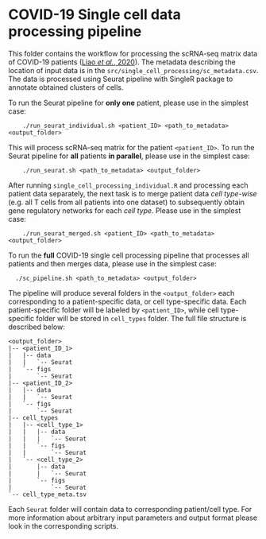 # COVID-19 Single cell data processing pipeline

This folder contains the workflow for processing the scRNA-seq matrix data of COVID-19 patients ([Liao *et al.*, 2020](https://www.nature.com/articles/s41591-020-0901-9)). The metadata describing the location of input data is in the `src/single_cell_processing/sc_metadata.csv`. The data is processed using Seurat pipeline with SingleR package to annotate obtained clusters of cells.

To run the Seurat pipeline for **only one** patient, please use in the simplest case:

```
    ./run_seurat_individual.sh <patient_ID> <path_to_metadata> <output_folder>
```

This will process scRNA-seq matrix for the patient `<patient_ID>`. To run the Seurat pipeline for **all** patients **in parallel**, please use in the simplest case:

```
    ./run_seurat.sh <path_to_metadata> <output_folder>
```

After running `single_cell_processing_individual.R` and processing each patient data separately, the next task is to merge patient data *cell type-wise* (e.g. all T cells from all patients into one dataset) to subsequently obtain gene regulatory networks for each *cell type*. Please use in the simplest case:

```
    ./run_seurat_merged.sh <patient_ID> <path_to_metadata> <output_folder>
```

To run the **full** COVID-19 single cell processing pipeline that processes all patients and then merges data, please use in the simplest case:

```
  ./sc_pipeline.sh <path_to_metadata> <output_folder>
```

The pipeline will produce several folders in the `<output_folder>` each corresponding to a patient-specific data, or cell type-specific data. Each patient-specific folder will be labeled by `<patient_ID>`, while cell type-specific folder will be stored in `cell_types` folder. The full file structure is described below:

```
<output_folder>
|-- <patient_ID_1>
|   |-- data
|   |   `-- Seurat
|   `-- figs
|       `-- Seurat
|-- <patient_ID_2>
|   |-- data
|   |   `-- Seurat
|   `-- figs
|       `-- Seurat
|-- cell_types
|   |-- <cell_type_1>
|   |   |-- data
|   |   |   `-- Seurat
|   |   `-- figs
|   |       `-- Seurat
|   `-- <cell_type_2>
|       |-- data
|       |   `-- Seurat
|       `-- figs
|           `-- Seurat
`-- cell_type_meta.tsv
```

Each `Seurat` folder will contain data to corresponding patient/cell type. For more information about arbitrary input parameters and output format please look in the corresponding scripts.
